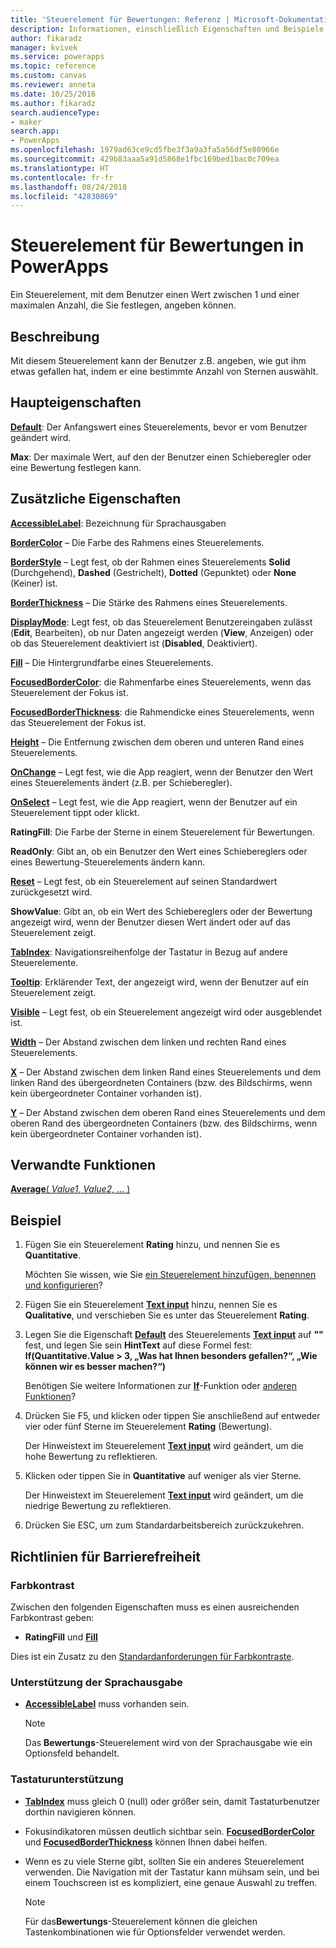 ```yaml
---
title: 'Steuerelement für Bewertungen: Referenz | Microsoft-Dokumentation'
description: Informationen, einschließlich Eigenschaften und Beispiele, über das Steuerelement für Bewertungen
author: fikaradz
manager: kvivek
ms.service: powerapps
ms.topic: reference
ms.custom: canvas
ms.reviewer: anneta
ms.date: 10/25/2016
ms.author: fikaradz
search.audienceType:
- maker
search.app:
- PowerApps
ms.openlocfilehash: 1979ad63ce9cd5fbe3f3a9a3fa5a56df5e80966e
ms.sourcegitcommit: 429b83aaa5a91d5868e1fbc169bed1bac0c709ea
ms.translationtype: HT
ms.contentlocale: fr-fr
ms.lasthandoff: 08/24/2018
ms.locfileid: "42830869"
---
```

# <a name="rating-control-in-powerapps"></a>Steuerelement für Bewertungen in PowerApps
Ein Steuerelement, mit dem Benutzer einen Wert zwischen 1 und einer maximalen Anzahl, die Sie festlegen, angeben können.

## <a name="description"></a>Beschreibung
Mit diesem Steuerelement kann der Benutzer z.B. angeben, wie gut ihm etwas gefallen hat, indem er eine bestimmte Anzahl von Sternen auswählt.

## <a name="key-properties"></a>Haupteigenschaften
**[Default](properties-core.md)**: Der Anfangswert eines Steuerelements, bevor er vom Benutzer geändert wird.

**Max**: Der maximale Wert, auf den der Benutzer einen Schieberegler oder eine Bewertung festlegen kann.

## <a name="additional-properties"></a>Zusätzliche Eigenschaften
**[AccessibleLabel](properties-accessibility.md)**: Bezeichnung für Sprachausgaben

**[BorderColor](properties-color-border.md)** – Die Farbe des Rahmens eines Steuerelements.

**[BorderStyle](properties-color-border.md)** – Legt fest, ob der Rahmen eines Steuerelements **Solid** (Durchgehend), **Dashed** (Gestrichelt), **Dotted** (Gepunktet) oder **None** (Keiner) ist.

**[BorderThickness](properties-color-border.md)** – Die Stärke des Rahmens eines Steuerelements.

**[DisplayMode](properties-core.md)**: Legt fest, ob das Steuerelement Benutzereingaben zulässt (**Edit**, Bearbeiten), ob nur Daten angezeigt werden (**View**, Anzeigen) oder ob das Steuerelement deaktiviert ist (**Disabled**, Deaktiviert).

**[Fill](properties-color-border.md)** – Die Hintergrundfarbe eines Steuerelements.

**[FocusedBorderColor](properties-color-border.md)**: die Rahmenfarbe eines Steuerelements, wenn das Steuerelement der Fokus ist.

**[FocusedBorderThickness](properties-color-border.md)**: die Rahmendicke eines Steuerelements, wenn das Steuerelement der Fokus ist.

**[Height](properties-size-location.md)** – Die Entfernung zwischen dem oberen und unteren Rand eines Steuerelements.

**[OnChange](properties-core.md)** – Legt fest, wie die App reagiert, wenn der Benutzer den Wert eines Steuerelements ändert (z.B. per Schieberegler).

**[OnSelect](properties-core.md)** – Legt fest, wie die App reagiert, wenn der Benutzer auf ein Steuerelement tippt oder klickt.

**RatingFill**: Die Farbe der Sterne in einem Steuerelement für Bewertungen.

**ReadOnly**: Gibt an, ob ein Benutzer den Wert eines Schiebereglers oder eines Bewertung-Steuerelements ändern kann.

**[Reset](properties-core.md)** – Legt fest, ob ein Steuerelement auf seinen Standardwert zurückgesetzt wird.

**ShowValue**: Gibt an, ob ein Wert des Schiebereglers oder der Bewertung angezeigt wird, wenn der Benutzer diesen Wert ändert oder auf das Steuerelement zeigt.

**[TabIndex](properties-accessibility.md)**: Navigationsreihenfolge der Tastatur in Bezug auf andere Steuerelemente.

**[Tooltip](properties-core.md)**: Erklärender Text, der angezeigt wird, wenn der Benutzer auf ein Steuerelement zeigt.

**[Visible](properties-core.md)** – Legt fest, ob ein Steuerelement angezeigt wird oder ausgeblendet ist.

**[Width](properties-size-location.md)** – Der Abstand zwischen dem linken und rechten Rand eines Steuerelements.

**[X](properties-size-location.md)** – Der Abstand zwischen dem linken Rand eines Steuerelements und dem linken Rand des übergeordneten Containers (bzw. des Bildschirms, wenn kein übergeordneter Container vorhanden ist).

**[Y](properties-size-location.md)** – Der Abstand zwischen dem oberen Rand eines Steuerelements und dem oberen Rand des übergeordneten Containers (bzw. des Bildschirms, wenn kein übergeordneter Container vorhanden ist).

## <a name="related-functions"></a>Verwandte Funktionen
[**Average**( *Value1*, *Value2,* ... )](../functions/function-aggregates.md)

## <a name="example"></a>Beispiel
1. Fügen Sie ein Steuerelement **Rating** hinzu, und nennen Sie es **Quantitative**.
   
    Möchten Sie wissen, wie Sie [ein Steuerelement hinzufügen, benennen und konfigurieren](../add-configure-controls.md)?
2. Fügen Sie ein Steuerelement **[Text input](control-text-input.md)** hinzu, nennen Sie es **Qualitative**, und verschieben Sie es unter das Steuerelement **Rating**.
3. Legen Sie die Eigenschaft **[Default](properties-core.md)** des Steuerelements **[Text input](control-text-input.md)** auf **""** fest, und legen Sie sein **HintText** auf diese Formel fest:
   <br>**If(Quantitative.Value > 3, „Was hat Ihnen besonders gefallen?“, „Wie können wir es besser machen?“)**
   
    Benötigen Sie weitere Informationen zur **[If](../functions/function-if.md)**-Funktion oder [anderen Funktionen](../formula-reference.md)?
4. Drücken Sie F5, und klicken oder tippen Sie anschließend auf entweder vier oder fünf Sterne im Steuerelement **Rating** (Bewertung).
   
    Der Hinweistext im Steuerelement **[Text input](control-text-input.md)** wird geändert, um die hohe Bewertung zu reflektieren.
5. Klicken oder tippen Sie in **Quantitative** auf weniger als vier Sterne.
   
    Der Hinweistext im Steuerelement **[Text input](control-text-input.md)** wird geändert, um die niedrige Bewertung zu reflektieren.
6. Drücken Sie ESC, um zum Standardarbeitsbereich zurückzukehren.


## <a name="accessibility-guidelines"></a>Richtlinien für Barrierefreiheit
### <a name="color-contrast"></a>Farbkontrast
Zwischen den folgenden Eigenschaften muss es einen ausreichenden Farbkontrast geben:
* **RatingFill** und **[Fill](properties-color-border.md)**

Dies ist ein Zusatz zu den [Standardanforderungen für Farbkontraste](../accessible-apps-color.md).

### <a name="screen-reader-support"></a>Unterstützung der Sprachausgabe
* **[AccessibleLabel](properties-accessibility.md)** muss vorhanden sein.

    > [!NOTE]
  > Das **Bewertungs**-Steuerelement wird von der Sprachausgabe wie ein Optionsfeld behandelt.

### <a name="keyboard-support"></a>Tastaturunterstützung
* **[TabIndex](properties-accessibility.md)** muss gleich 0 (null) oder größer sein, damit Tastaturbenutzer dorthin navigieren können.
* Fokusindikatoren müssen deutlich sichtbar sein. **[FocusedBorderColor](properties-color-border.md)** und **[FocusedBorderThickness](properties-color-border.md)** können Ihnen dabei helfen.
* Wenn es zu viele Sterne gibt, sollten Sie ein anderes Steuerelement verwenden. Die Navigation mit der Tastatur kann mühsam sein, und bei einem Touchscreen ist es kompliziert, eine genaue Auswahl zu treffen.

    > [!NOTE]
  > Für das**Bewertungs**-Steuerelement können die gleichen Tastenkombinationen wie für Optionsfelder verwendet werden.
